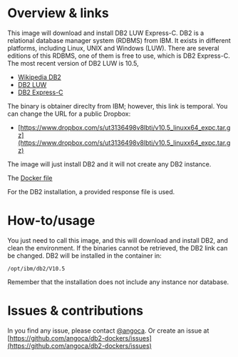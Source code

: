 # Overview & links

This image will download and install DB2 LUW Express-C.
DB2 is a relational database manager system (RDBMS) from IBM.
It exists in different platforms, including Linux, UNIX and Windows (LUW).
There are several editions of this RDBMS, one of them is free to use, which is
DB2 Express-C.
The most recent version of DB2 LUW is 10.5,

 * [Wikipedia DB2](https://en.wikipedia.org/wiki/IBM_DB2)
 * [DB2 LUW](http://www.ibm.com/software/data/db2/)
 * [DB2 Express-C](http://www.ibm.com/software/data/db2/express-c/download.html)

The binary is obtainer direclty from IBM; however, this link is temporal.
You can change the URL for a public Dropbox:

 * [https://www.dropbox.com/s/ut3136498v8lbti/v10.5_linuxx64_expc.tar.gz](https://www.dropbox.com/s/ut3136498v8lbti/v10.5_linuxx64_expc.tar.gz)

The image will just install DB2 and it will not create any DB2 instance.

The [Docker file](https://github.com/angoca/db2-dockers/blob/master/10.5/Dockerfile)

For the DB2 installation, a provided response file is used.

# How-to/usage

You just need to call this image, and this will download and install DB2, and
clean the environment. If the binaries cannot be retrieved, the DB2 link can be
changed.
DB2 will be installed in the container in:

    /opt/ibm/db2/V10.5

Remember that the installation does not include any instance nor database.

# Issues & contributions

In you find any issue, please contact [@angoca](https://twitter.com/angoca).
Or create an issue at
[https://github.com/angoca/db2-dockers/issues](https://github.com/angoca/db2-dockers/issues)

